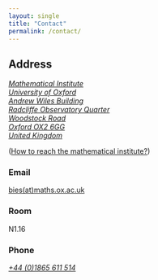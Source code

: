 ```yaml
---
layout: single
title: "Contact"
permalink: /contact/
---
```


## Address

<a class="social-btn" style="white-space: nowrap" href="https://www.google.de/maps/place/Mathematical+Institute/@51.7605919,-1.2649562,17z/data=!3m1!4b1!4m5!3m4!1s0x4876c6a76879a4eb:0x14fcdb0deacb3a22!8m2!3d51.7605886!4d-1.2627675" rel="noopener noreferrer">
<i class="fa fa-fw fa-map-marker" aria-hidden="true">
Mathematical Institute<br>
University of Oxford<br>
Andrew Wiles Building<br>
Radcliffe Observatory Quarter<br>
Woodstock Road<br>
Oxford OX2 6GG<br>
United Kingdom
</i>
</a>
<br>


([How to reach the mathematical institute?](https://www.maths.ox.ac.uk/about-us/travel-maps))

### Email

[bies(at)maths.ox.ac.uk](mailto:bies@maths.ox.ac.uk)

### Room

N1.16

### Phone

<a class="social-btn" style="white-space: nowrap" href="tel:+44 (0)1865 611 514" target="_blank" rel="noopener noreferrer">
  <i class="fa fa-fw fa-phone">+44 (0)1865 611 514</i>
</a> 
